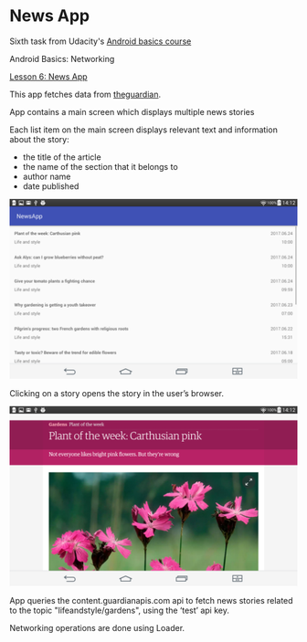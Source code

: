 # News App

Sixth task from Udacity's [Android basics course](https://www.udacity.com/course/android-basics-nanodegree-by-google--nd803)

Android Basics: Networking

[Lesson 6: News App](https://review.udacity.com/#!/rubrics/165/view)

This app fetches data from [theguardian](https://www.theguardian.com/international).

App contains a main screen which displays multiple news stories

Each list item on the main screen displays relevant text and information about the story:

- the title of the article
- the name of the section that it belongs to
- author name
- date published

![articles](docs/articles.png)

Clicking on a story opens the story in the user’s browser.

![browser](docs/browser.png)

App queries the content.guardianapis.com api to fetch news stories related to the topic "lifeandstyle/gardens", using the ‘test’ api key.

Networking operations are done using Loader.
